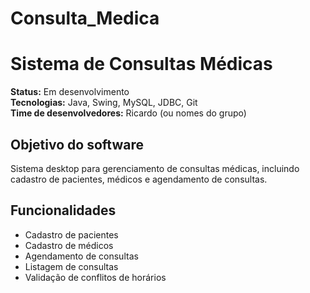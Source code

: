 # Consulta_Medica
# Sistema de Consultas Médicas

**Status:** Em desenvolvimento  
**Tecnologias:** Java, Swing, MySQL, JDBC, Git  
**Time de desenvolvedores:** Ricardo (ou nomes do grupo)  

## Objetivo do software
Sistema desktop para gerenciamento de consultas médicas, incluindo cadastro de pacientes, médicos e agendamento de consultas.

## Funcionalidades
- Cadastro de pacientes
- Cadastro de médicos
- Agendamento de consultas
- Listagem de consultas
- Validação de conflitos de horários

